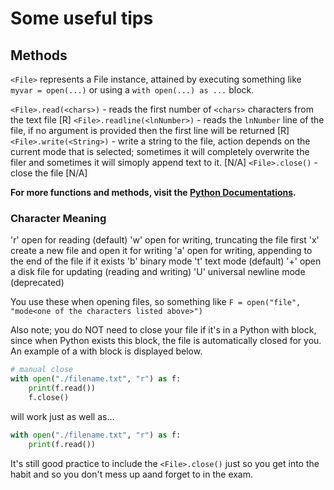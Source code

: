 # Some useful tips

## Methods

`<File>` represents a File instance, attained by executing something like `myvar = open(...)` or using a `with open(...) as ...` block.

`<File>.read(<chars>)` - reads the first number of `<chars>` characters from the text file [R]
`<File>.readline(<lnNumber>)` - reads the `lnNumber` line of the file, if no argument is provided then the first line will be returned [R]
`<File>.write(<String>)` - write a string to the file, action depends on the current mode that is selected; sometimes it will completely overwrite the filer and sometimes it will simoply append text to it. [N/A]
`<File>.close()` - close the file [N/A]

**For more functions and methods, visit the [Python Documentations](https://docs.python.org/3/library/functions.html#open).**

### Character	Meaning
'r'	open for reading (default)
'w'	open for writing, truncating the file first
'x'	create a new file and open it for writing
'a'	open for writing, appending to the end of the file if it exists
'b'	binary mode
't'	text mode (default)
'+'	open a disk file for updating (reading and writing)
'U'	universal newline mode (deprecated)


You use these when opening files, so something like `F = open("file", "mode<one of the characters listed above>")`

Also note; you do NOT need to close your file if it's in a Python with block, since when Python exists this block, the file is automatically closed for you. An example of a with block is displayed below. 

```py
# manual close 
with open("./filename.txt", "r") as f: 
    print(f.read())
    f.close()
```

will work just as well as...

```py 
with open("./filename.txt", "r") as f: 
    print(f.read())
```

It's still good practice to include the `<File>.close()` just so you get into the habit and so you don't mess up aand forget to in the exam.